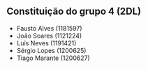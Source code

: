 ## Constituição do grupo 4 (2DL) ##

* Fausto Alves (1181597)
* João Soares (1121224)
* Luís Neves (1191421)
* Sérgio Lopes (1200625)
* Tiago Marante (1200627)
